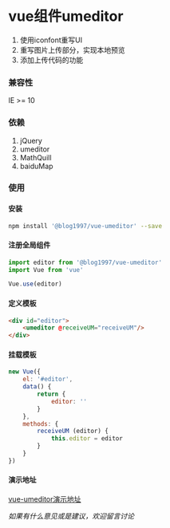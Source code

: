 # vue组件umeditor
1. 使用iconfont重写UI
2. 重写图片上传部分，实现本地预览
3. 添加上传代码的功能

### 兼容性
IE >= 10

### 依赖
1. jQuery
2. umeditor
3. MathQuill
4. baiduMap
### 使用
#### 安装
```bash
npm install '@blog1997/vue-umeditor' --save
```

#### 注册全局组件
```javascript
import editor from '@blog1997/vue-umeditor'
import Vue from 'vue'

Vue.use(editor)
```

#### 定义模板
```html
<div id="editor">
    <umeditor @receiveUM="receiveUM"/>
</div>
```

#### 挂载模板
```javascript
new Vue({
    el: '#editor',
    data() {
        return {
            editor: ''
        }
    },
    methods: {
        receiveUM (editor) {
            this.editor = editor
        }
    }
})
```

#### 演示地址
[vue-umeditor演示地址](https://www.chaosxy.com/archives/84554c2.html)

*如果有什么意见或是建议，欢迎留言讨论*